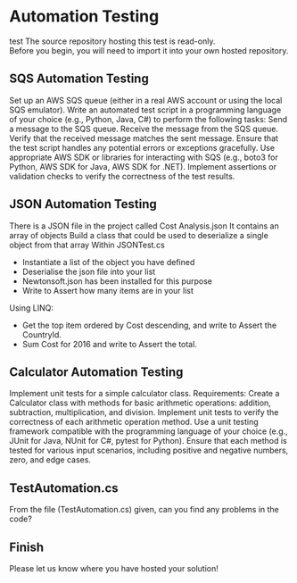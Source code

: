 # Automation Testing
test
The source repository hosting this test is read-only.  
Before you begin, you will need to import it into your own hosted repository.  

## SQS Automation Testing

Set up an AWS SQS queue (either in a real AWS account or using the local SQS emulator).
Write an automated test script in a programming language of your choice (e.g., Python, Java, C#) to perform the following tasks:
Send a message to the SQS queue.
Receive the message from the SQS queue.
Verify that the received message matches the sent message.
Ensure that the test script handles any potential errors or exceptions gracefully.
Use appropriate AWS SDK or libraries for interacting with SQS (e.g., boto3 for Python, AWS SDK for Java, AWS SDK for .NET).
Implement assertions or validation checks to verify the correctness of the test results.

## JSON Automation Testing

There is a JSON file in the project called Cost Analysis.json
It contains an array of objects
Build a class that could be used to deserialize a single object from that array
Within JSONTest.cs

- Instantiate a list of the object you have defined
- Deserialise the json file into your list
- Newtonsoft.json has been installed for this purpose
- Write to Assert how many items are in your list

Using LINQ:

- Get the top item ordered by Cost descending, and write to Assert the CountryId.
- Sum Cost for 2016 and write to Assert the total.

## Calculator Automation Testing

Implement unit tests for a simple calculator class.
Requirements:
Create a Calculator class with methods for basic arithmetic operations: addition, subtraction, multiplication, and division.
Implement unit tests to verify the correctness of each arithmetic operation method.
Use a unit testing framework compatible with the programming language of your choice (e.g., JUnit for Java, NUnit for C#, pytest for Python).
Ensure that each method is tested for various input scenarios, including positive and negative numbers, zero, and edge cases.

## TestAutomation.cs

From the file (TestAutomation.cs) given, can you find any problems in the code?

## Finish
Please let us know where you have hosted your solution!
